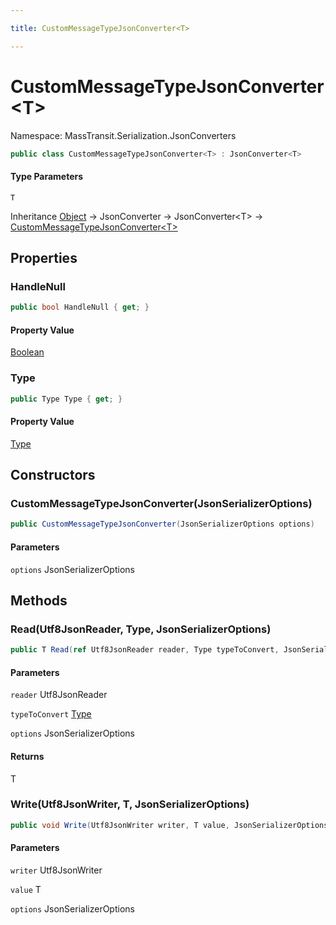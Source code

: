 ```yaml
---

title: CustomMessageTypeJsonConverter<T>

---
```


# CustomMessageTypeJsonConverter\<T\>

Namespace: MassTransit.Serialization.JsonConverters

```csharp
public class CustomMessageTypeJsonConverter<T> : JsonConverter<T>
```

#### Type Parameters

`T`<br/>

Inheritance [Object](https://learn.microsoft.com/en-us/dotnet/api/system.object) → JsonConverter → JsonConverter\<T\> → [CustomMessageTypeJsonConverter\<T\>](../masstransit-serialization-jsonconverters/custommessagetypejsonconverter-1)

## Properties

### **HandleNull**

```csharp
public bool HandleNull { get; }
```

#### Property Value

[Boolean](https://learn.microsoft.com/en-us/dotnet/api/system.boolean)<br/>

### **Type**

```csharp
public Type Type { get; }
```

#### Property Value

[Type](https://learn.microsoft.com/en-us/dotnet/api/system.type)<br/>

## Constructors

### **CustomMessageTypeJsonConverter(JsonSerializerOptions)**

```csharp
public CustomMessageTypeJsonConverter(JsonSerializerOptions options)
```

#### Parameters

`options` JsonSerializerOptions<br/>

## Methods

### **Read(Utf8JsonReader, Type, JsonSerializerOptions)**

```csharp
public T Read(ref Utf8JsonReader reader, Type typeToConvert, JsonSerializerOptions options)
```

#### Parameters

`reader` Utf8JsonReader<br/>

`typeToConvert` [Type](https://learn.microsoft.com/en-us/dotnet/api/system.type)<br/>

`options` JsonSerializerOptions<br/>

#### Returns

T<br/>

### **Write(Utf8JsonWriter, T, JsonSerializerOptions)**

```csharp
public void Write(Utf8JsonWriter writer, T value, JsonSerializerOptions options)
```

#### Parameters

`writer` Utf8JsonWriter<br/>

`value` T<br/>

`options` JsonSerializerOptions<br/>
